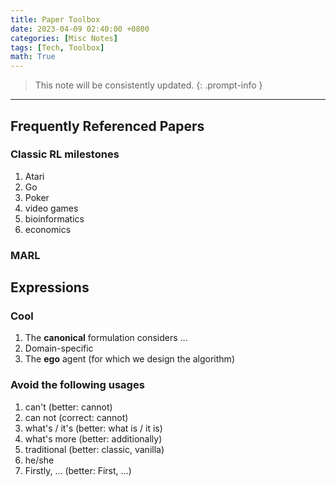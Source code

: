 ```yaml
---
title: Paper Toolbox
date: 2023-04-09 02:40:00 +0800
categories: [Misc Notes]
tags: [Tech, Toolbox]
math: True
---
```


> This note will be consistently updated.
{: .prompt-info }

---

## Frequently Referenced Papers
### Classic RL milestones
1. Atari
2. Go
3. Poker
4. video games
5. bioinformatics
6. economics

### MARL

## Expressions

### Cool
1. The **canonical** formulation considers ...
2. Domain-specific
3. The **ego** agent (for which we design the algorithm)

### Avoid the following usages
1. can't (better: cannot)
2. can not (correct: cannot)
3. what's / it's (better: what is / it is)
4. what's more (better: additionally)
5. traditional (better: classic, vanilla)
6. he/she
7. Firstly, ... (better: First, ...)